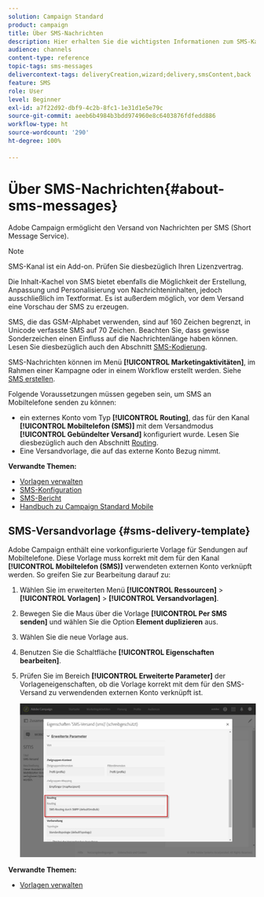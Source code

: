 ```yaml
---
solution: Campaign Standard
product: campaign
title: Über SMS-Nachrichten
description: Hier erhalten Sie die wichtigsten Informationen zum SMS-Kanal in Adobe Campaign.
audience: channels
content-type: reference
topic-tags: sms-messages
delivercontext-tags: deliveryCreation,wizard;delivery,smsContent,back
feature: SMS
role: User
level: Beginner
exl-id: a7f22d92-dbf9-4c2b-8fc1-1e31d1e5e79c
source-git-commit: aeeb6b4984b3bdd974960e8c6403876fdfedd886
workflow-type: ht
source-wordcount: '290'
ht-degree: 100%

---
```


# Über SMS-Nachrichten{#about-sms-messages}

Adobe Campaign ermöglicht den Versand von Nachrichten per SMS (Short Message Service).

>[!NOTE]
>
>SMS-Kanal ist ein Add-on. Prüfen Sie diesbezüglich Ihren Lizenzvertrag.

Die Inhalt-Kachel von SMS bietet ebenfalls die Möglichkeit der Erstellung, Anpassung und Personalisierung von Nachrichteninhalten, jedoch ausschließlich im Textformat. Es ist außerdem möglich, vor dem Versand eine Vorschau der SMS zu erzeugen.

SMS, die das GSM-Alphabet verwenden, sind auf 160 Zeichen begrenzt, in Unicode verfasste SMS auf 70 Zeichen. Beachten Sie, dass gewisse Sonderzeichen einen Einfluss auf die Nachrichtenlänge haben können. Lesen Sie diesbezüglich auch den Abschnitt [SMS-Kodierung](../../administration/using/configuring-sms-channel.md#sms-encoding--length-and-transliteration).

SMS-Nachrichten können im Menü **[!UICONTROL Marketingaktivitäten]**, im Rahmen einer Kampagne oder in einem Workflow erstellt werden. Siehe [SMS erstellen](../../channels/using/creating-an-sms-message.md).

Folgende Voraussetzungen müssen gegeben sein, um SMS an Mobiltelefone senden zu können:

* ein externes Konto vom Typ **[!UICONTROL Routing]**, das für den Kanal **[!UICONTROL Mobiltelefon (SMS)]** mit dem Versandmodus **[!UICONTROL Gebündelter Versand]** konfiguriert wurde. Lesen Sie diesbezüglich auch den Abschnitt [Routing](../../administration/using/configuring-sms-channel.md#defining-an-sms-routing).
* Eine Versandvorlage, die auf das externe Konto Bezug nimmt.

**Verwandte Themen:**

* [Vorlagen verwalten](../../start/using/marketing-activity-templates.md)
* [SMS-Konfiguration](../../administration/using/configuring-sms-channel.md#defining-an-sms-routing)
* [SMS-Bericht](../../reporting/using/sms-report.md)
* [Handbuch zu Campaign Standard Mobile](https://helpx.adobe.com/de/campaign/kb/acs-mobile.html)

## SMS-Versandvorlage {#sms-delivery-template}

Adobe Campaign enthält eine vorkonfigurierte Vorlage für Sendungen auf Mobiltelefone. Diese Vorlage muss korrekt mit dem für den Kanal **[!UICONTROL Mobiltelefon (SMS)]** verwendeten externen Konto verknüpft werden. So greifen Sie zur Bearbeitung darauf zu:

1. Wählen Sie im erweiterten Menü **[!UICONTROL Ressourcen]** > **[!UICONTROL Vorlagen]** > **[!UICONTROL Versandvorlagen]**.
1. Bewegen Sie die Maus über die Vorlage **[!UICONTROL Per SMS senden]** und wählen Sie die Option **Element duplizieren** aus.
1. Wählen Sie die neue Vorlage aus.
1. Benutzen Sie die Schaltfläche **[!UICONTROL Eigenschaften bearbeiten]**.
1. Prüfen Sie im Bereich **[!UICONTROL Erweiterte Parameter]** der Vorlageneigenschaften, ob die Vorlage korrekt mit dem für den SMS-Versand zu verwendenden externen Konto verknüpft ist.

   ![](assets/sms_template.png)

**Verwandte Themen:**

* [Vorlagen verwalten](../../start/using/marketing-activity-templates.md)
